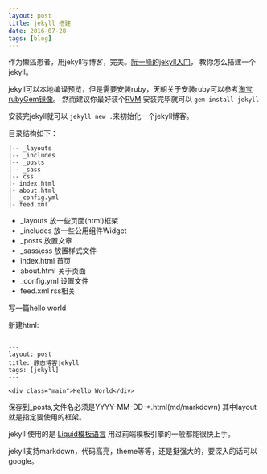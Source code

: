 ```yaml
---
layout: post
title: jekyll 搭建
date: 2016-07-28 
tags: [blog]
---
```


作为懒癌患者，用jekyll写博客，完美。[阮一峰的jekyll入门](http://www.ruanyifeng.com/blog/2012/08/blogging_with_jekyll.html)，
教你怎么搭建一个jekyll。

jekyll可以本地编译预览，但是需要安装ruby，天朝关于安装ruby可以参考[淘宝rubyGem镜像](http://ruby.taobao.org/)。
然而建议你最好装个[RVM](https://rvm.io/)
安装完毕就可以 `gem install jekyll`

安装完jekyll就可以 `jekyll new .`来初始化一个jekyll博客。

目录结构如下：

```
|-- _layouts
|-- _includes
|-- _posts
|-- _sass
|-- css
|- index.html
|- about.html
|- _config.yml
|- feed.xml
```

* _layouts 放一些页面(html)框架
* _includes 放一些公用组件Widget
* _posts 放置文章
* _sass\css 放置样式文件
* index.html 首页
* about.html 关于页面
* _config.yml 设置文件
* feed.xml rss相关 


写一篇hello world

新建html:

```

---
layout: post
title: 静态博客jekyll
tags: [jekyll]
---

<div class="main">Hello World</div>
```

保存到_posts,文件名必须是YYYY-MM-DD-*.html(md/markdown)
其中layout就是指定要使用的框架。

jekyll 使用的是 [Liquid模板语言](https://github.com/shopify/liquid/wiki/liquid-for-designers) 用过前端模板引擎的一般都能很快上手。

jekyll支持markdown，代码高亮，theme等等，还是挺强大的，要深入的话可以google。
